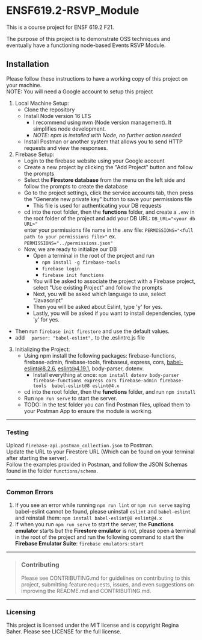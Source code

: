 # ENSF619.2-RSVP_Module

This is a course project for ENSF 619.2 F21. 

The purpose of this project is to demonstrate OSS techniques and eventually have a functioning node-based Events RSVP Module.  


## Installation  

Please follow these instructions to have a working copy of this project on your machine.  
NOTE: You will need a Google account to setup this project  

1. Local Machine Setup:
   - Clone the repository
   - Install Node version 16 LTS  
		- I recommend using nvm (Node version management). It simplifies node development.
		- *NOTE: npm is installed with Node, no further action needed*
   - Install Postman or another system that allows you to send HTTP requests and view the responses.  		
2. Firebase Setup:  
   - Login to the firebase website using your Google account  
   - Create a new project by clicking the "Add Project" button and follow the prompts  
   - Select the **Firestore database** from the menu on the left side and follow the prompts to create the database  
   - Go to the project settings, click the service accounts tab, then press the "Generate new private key" button to save your permissions file  
      - This file is used for authenticating your DB requests  
   - cd into the root folder, then the **functions** folder, and create a `.env` in the root folder of the project and add your DB URL: `DB_URL="<your db URL>"`  
     enter your permissions file name in the .env file: `PERMISSIONS="<full path to your permissions file>"` ex. `PERMISSIONS="../permissions.json"`
   - Now, we are ready to initialize our DB  
      - Open a terminal in the root of the project and run
        - `npm install -g firebase-tools`
        - `firebase login` 
        - `firebase init functions`   
      - You will be asked to associate the project with a Firebase project, select "Use existing Project" and follow the prompts  
      - Next, you will be asked which language to use, select "Javascript"  
      - Then you will be asked about Eslint, type 'y' for yes.  
      - Lastly, you will be asked if you want to install dependencies, type 'y' for yes.  
  - Then run `firebase init firestore` and use the default values.
  - add `  parser: "babel-eslint",` to the .eslintrc.js file
3. Initializing the Project:
   - Using npm install the following packages: firebase-functions, firebase-admin, firebase-tools, firebaseui, express, cors, babel-eslint@8.2.6, eslint@4.19.1, body-parser, dotenv.  
     - Install everything at once: `npm install dotenv body-parser firebase-functions express cors firebase-admin firebase-tools  babel-eslint@8 eslint@4.x`  
   - cd into the root folder, then the **functions** folder, and run `npm install`  
   - Run `npm run serve` to start the server.  
   - TODO: In the test folder you can find Postman files, upload them to your Postman App to ensure the module is working.   

---  
### Testing
Upload `firebase-api.postman_collection.json` to Postman.  
Update the URL to your Firestore URL (Which can be found on your terminal after starting the server).  
Follow the examples provided in Postman, and follow the JSON Schemas found in the folder `functions/schema`.  
  
---  
### Common Errors
1. If you see an error while running `npm run lint` or `npm run serve` saying babel-eslint cannot be found, please uninstall `eslint` and `babel-eslint` and reinstall them: `npm install babel-eslint@8 eslint@4.x`
2. 	If when you run `npm run serve` to start the server, the **Functions emulator** starts but the **Firestore emulator** is not, please open a terminal in the root of the project and run the following command to start the **Firebase Emulator Suite**:
         `firebase emulators:start`

---  
>  ### Contributing  
>  Please see CONTRIBUTING.md for guidelines on contributing to this project, submitting feature requests, issues, and even suggestions on improving the README.md and CONTRIBUTING.md.  
---  
### Licensing
This project is licensed under the MIT license and is copyright Regina Baher. Please see LICENSE for the full license.

